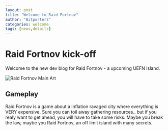 ```yaml
---
layout: post
title: "Welcome to Raid Fortnov"
author: "Bitporters"
categories: welcome
tags: [news,details]
---
```



# Raid Fortnov kick-off

Welcome to the new dev blog for Raid Fortnov - a upcoming UEFN Island.

<img src="img/raid_fortnov" class="img-responsive img-centered" alt="Raid Fortnov Main Art">

## Gameplay

Raid Fortnov is a game about a inflation ravaged city where everything is VERY expensive.  Sure you can toil away gathering resources.. but if you realy want to get ahead, you will have to take some risks.  Maybe you break the law, maybe you Raid Fortnov, an off limit island with many secrets.